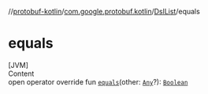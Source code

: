 
//[protobuf-kotlin](/reference/kotlin/api-docs/)/[com.google.protobuf.kotlin](/reference/kotlin/api-docs/protobuf-kotlin/com.google.protobuf.kotlin/)/[DslList]()/equals

# equals

[JVM] \
Content \
open operator override fun [`equals`]()(other:
[`Any`](https://kotlinlang.org/api/latest/jvm/stdlib/kotlin/-any/index.html)?):
[`Boolean`](https://kotlinlang.org/api/latest/jvm/stdlib/kotlin/-boolean/index.html)
```
